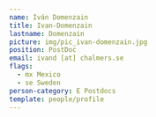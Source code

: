 ```yaml
---
name: Iván Domenzain
title: Ivan-Domenzain
lastname: Domenzain
picture: img/pic_ivan-domenzain.jpg
position: PostDoc
email: ivand [at] chalmers.se
flags:
  - mx Mexico
  - se Sweden
person-category: E Postdocs
template: people/profile
---
```

